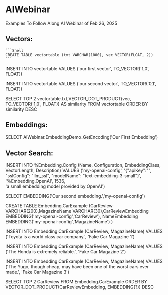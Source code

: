 # AIWebinar
Examples To Follow Along AI Webinar of Feb 26, 2025

## Vectors:
    ```Shell
    CREATE TABLE vectortable (txt VARCHAR(1000), vec VECTOR(FLOAT, 2))
    ```

INSERT INTO vectortable VALUES ('our first vector', TO_VECTOR('1,0', FLOAT))

INSERT INTO vectortable VALUES ('our second vector', TO_VECTOR('0,1', FLOAT))

SELECT TOP 2 vectortable.txt,VECTOR_DOT_PRODUCT(vec, TO_VECTOR('1,0', FLOAT)) AS similarity FROM vectortable ORDER BY similarity DESC

## Embeddings:

SELECT AIWebinar.EmbeddingDemo_GetEncoding('Our First Embedding')

## Vector Search:

INSERT INTO %Embedding.Config (Name, Configuration, EmbeddingClass, VectorLength, Description)
  VALUES ('my-openai-config', 
          '{"apiKey":"<api key>", 
            "sslConfig": "llm_ssl", 
            "modelName": "text-embedding-3-small"}',
          '%Embedding.OpenAI', 
          1536,  
          'a small embedding model provided by OpenAI') 

SELECT EMBEDDING('Our second embedding.','my-openai-config')

CREATE TABLE Embedding.CarExample (CarReview VARCHAR(200),MagazineName VARCHAR(30),CarReviewEmbedding EMBEDDING('my-openai-config','CarReview'), NameEmbedding EMBEDDING('my-openai-config','MagazineName') )

INSERT INTO Embedding.CarExample (CarReview, MagazineName)
VALUES ('Toyota is a world class car company.', 'Fake Car Magazine 1')

INSERT INTO Embedding.CarExample (CarReview, MagazineName)
VALUES ('The Honda is extremely reliable.', 'Fake Car Magazine 2')

INSERT INTO Embedding.CarExample (CarReview, MagazineName)
VALUES ('The Yugo, though cheap, may have been one of the worst cars ever made.', 'Fake Car Magazine 3')

SELECT TOP 2 CarReview FROM Embedding.CarExample ORDER BY VECTOR_DOT_PRODUCT(CarReviewEmbedding, EMBEDDING(?)) DESC
